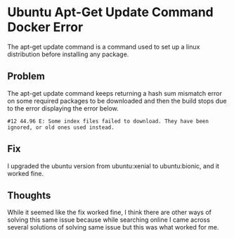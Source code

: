 # Ubuntu Apt-Get Update Command Docker Error

The apt-get update command is a command used to set up a linux distribution before installing any package.

## Problem

The apt-get update command keeps returning a hash sum mismatch error on some required packages to be downloaded 
and then the build stops due to the error displaying the error below.

```dotenv
#12 44.96 E: Some index files failed to download. They have been ignored, or old ones used instead.
```

## Fix

I upgraded the ubuntu version from ubuntu:xenial to ubuntu:bionic, and it worked fine.

## Thoughts

While it seemed like the fix worked fine, I think there are other ways of solving this same issue because 
while searching online I came across several solutions of solving same issue but this was what worked for me.
